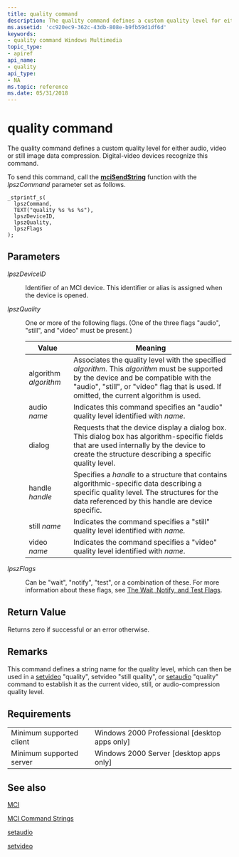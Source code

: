 ```yaml
---
title: quality command
description: The quality command defines a custom quality level for either audio, video or still image data compression. Digital-video devices recognize this command.
ms.assetid: 'cc920ec9-362c-43db-808e-b9fb59d1df6d'
keywords:
- quality command Windows Multimedia
topic_type:
- apiref
api_name:
- quality
api_type:
- NA
ms.topic: reference
ms.date: 05/31/2018
---
```


# quality command

The quality command defines a custom quality level for either audio, video or still image data compression. Digital-video devices recognize this command.

To send this command, call the [**mciSendString**](https://msdn.microsoft.com/library/Dd757161(v=VS.85).aspx) function with the *lpszCommand* parameter set as follows.

``` syntax
_stprintf_s(
  lpszCommand, 
  TEXT("quality %s %s %s"), 
  lpszDeviceID, 
  lpszQuality, 
  lpszFlags
); 
```

## Parameters

<dl> <dt>

<span id="lpszDeviceID"></span><span id="lpszdeviceid"></span><span id="LPSZDEVICEID"></span>*lpszDeviceID*
</dt> <dd>

Identifier of an MCI device. This identifier or alias is assigned when the device is opened.

</dd> <dt>

<span id="lpszQuality"></span><span id="lpszquality"></span><span id="LPSZQUALITY"></span>*lpszQuality*
</dt> <dd>

One or more of the following flags. (One of the three flags "audio", "still", and "video" must be present.)



| Value                 | Meaning                                                                                                                                                                                                                             |
|-----------------------|-------------------------------------------------------------------------------------------------------------------------------------------------------------------------------------------------------------------------------------|
| algorithm *algorithm* | Associates the quality level with the specified *algorithm*. This *algorithm* must be supported by the device and be compatible with the "audio", "still", or "video" flag that is used. If omitted, the current algorithm is used. |
| audio *name*          | Indicates this command specifies an "audio" quality level identified with *name*.                                                                                                                                                   |
| dialog                | Requests that the device display a dialog box. This dialog box has algorithm-specific fields that are used internally by the device to create the structure describing a specific quality level.                                    |
| handle *handle*       | Specifies a *handle* to a structure that contains algorithmic-specific data describing a specific quality level. The structures for the data referenced by this handle are device specific.                                         |
| still *name*          | Indicates the command specifies a "still" quality level identified with *name.*                                                                                                                                                     |
| video *name*          | Indicates the command specifies a "video" quality level identified with *name*.                                                                                                                                                     |



 

</dd> <dt>

<span id="lpszFlags"></span><span id="lpszflags"></span><span id="LPSZFLAGS"></span>*lpszFlags*
</dt> <dd>

Can be "wait", "notify", "test", or a combination of these. For more information about these flags, see [The Wait, Notify, and Test Flags](the-wait-notify-and-test-flags.md).

</dd> </dl>

## Return Value

Returns zero if successful or an error otherwise.

## Remarks

This command defines a string name for the quality level, which can then be used in a [setvideo](setvideo.md) "quality", setvideo "still quality", or [setaudio](setaudio.md) "quality" command to establish it as the current video, still, or audio-compression quality level.

## Requirements



|                                     |                                                            |
|-------------------------------------|------------------------------------------------------------|
| Minimum supported client<br/> | Windows 2000 Professional \[desktop apps only\]<br/> |
| Minimum supported server<br/> | Windows 2000 Server \[desktop apps only\]<br/>       |



## See also

<dl> <dt>

[MCI](mci.md)
</dt> <dt>

[MCI Command Strings](mci-command-strings.md)
</dt> <dt>

[setaudio](setaudio.md)
</dt> <dt>

[setvideo](setvideo.md)
</dt> </dl>

 

 





